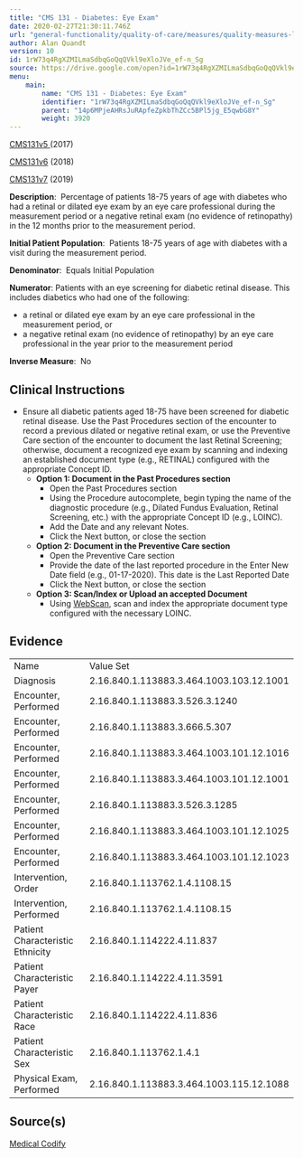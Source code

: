 ```yaml
---
title: "CMS 131 - Diabetes: Eye Exam"
date: 2020-02-27T21:30:11.746Z
url: "general-functionality/quality-of-care/measures/quality-measures-list/cms-131-diabetes-eye-exam.html"
author: Alan Quandt
version: 10
id: 1rW73q4RgXZMILmaSdbqGoQqQVkl9eXloJVe_ef-n_Sg
source: https://drive.google.com/open?id=1rW73q4RgXZMILmaSdbqGoQqQVkl9eXloJVe_ef-n_Sg
menu:
    main:
        name: "CMS 131 - Diabetes: Eye Exam"
        identifier: "1rW73q4RgXZMILmaSdbqGoQqQVkl9eXloJVe_ef-n_Sg"
        parent: "14p6MPjeAHRsJuRApfeZpkbThZCc5BPl5jg_E5qwbG8Y"
        weight: 3920
---
```

[CMS131v5 ](https://medicalcodify.com/eh/?f=layoutnouser&func&module&tabmodule&name=RXDBmain&searchterm=CMS131&showresult=CMS131v5&showresulttype=Measure)(2017)

[CMS131v6](https://medicalcodify.com/eh/?f=layoutnouser&func&module&tabmodule&name=RXDBmain&searchterm=CMS131&showresult=CMS131v6&showresulttype=Measure) (2018)

[CMS131v7](https://medicalcodify.com/eh/?f=layoutnouser&func&module&tabmodule&name=RXDBmain&searchterm=CMS131&showresult=CMS131v7&showresulttype=Measure) (2019)



**Description**:  Percentage of patients 18-75 years of age with diabetes who had a retinal or dilated eye exam by an eye care professional during the measurement period or a negative retinal exam (no evidence of retinopathy) in the 12 months prior to the measurement period.

**Initial Patient Population**:  Patients 18-75 years of age with diabetes with a visit during the measurement period.

**Denominator**:  Equals Initial Population

**Numerator**: Patients with an eye screening for diabetic retinal disease. This includes diabetics who had one of the following:

* a retinal or dilated eye exam by an eye care professional in the measurement period, or 
* a negative retinal exam (no evidence of retinopathy) by an eye care professional in the year prior to the measurement period

**Inverse Measure**:  No

## Clinical Instructions

* Ensure all diabetic patients aged 18-75 have been screened for diabetic retinal disease. Use the Past Procedures section of the encounter to record a previous dilated or negative retinal exam, or use the Preventive Care section of the encounter to document the last Retinal Screening; otherwise, document a recognized eye exam by scanning and indexing an established document type (e.g., RETINAL) configured with the appropriate Concept ID.
    * <strong>Option 1: Document in the Past Procedures section</strong>
        * Open the Past Procedures section
        * Using the Procedure autocomplete, begin typing the name of the diagnostic procedure (e.g., Dilated Fundus Evaluation, Retinal Screening, etc.) with the appropriate Concept ID (e.g., LOINC).
        * Add the Date and any relevant Notes.
        * Click the Next button, or close the section
    * <strong>Option 2: Document in the Preventive Care section</strong>
        * Open the Preventive Care section
        * Provide the date of the last reported procedure in the Enter New Date field (e.g., 01-17-2020). This date is the Last Reported Date
        * Click the Next button, or close the section
    * <strong>Option 3: Scan/Index or Upload an accepted Document</strong> 
        * Using [WebScan](../../../document-management/scanning-and-indexing.html), scan and index the appropriate document type configured with the necessary LOINC.

## Evidence

<table>
  <tr>
    <td>
Name    </td>
    <td>
Value Set    </td>
  </tr>
  <tr>
    <td>
Diagnosis    </td>
    <td>
2.16.840.1.113883.3.464.1003.103.12.1001    </td>
  </tr>
  <tr>
    <td>
Encounter, Performed    </td>
    <td>
2.16.840.1.113883.3.526.3.1240    </td>
  </tr>
  <tr>
    <td>
Encounter, Performed    </td>
    <td>
2.16.840.1.113883.3.666.5.307    </td>
  </tr>
  <tr>
    <td>
Encounter, Performed    </td>
    <td>
2.16.840.1.113883.3.464.1003.101.12.1016    </td>
  </tr>
  <tr>
    <td>
Encounter, Performed    </td>
    <td>
2.16.840.1.113883.3.464.1003.101.12.1001    </td>
  </tr>
  <tr>
    <td>
Encounter, Performed    </td>
    <td>
2.16.840.1.113883.3.526.3.1285    </td>
  </tr>
  <tr>
    <td>
Encounter, Performed    </td>
    <td>
2.16.840.1.113883.3.464.1003.101.12.1025    </td>
  </tr>
  <tr>
    <td>
Encounter, Performed    </td>
    <td>
2.16.840.1.113883.3.464.1003.101.12.1023    </td>
  </tr>
  <tr>
    <td>
Intervention, Order    </td>
    <td>
2.16.840.1.113762.1.4.1108.15    </td>
  </tr>
  <tr>
    <td>
Intervention, Performed    </td>
    <td>
2.16.840.1.113762.1.4.1108.15    </td>
  </tr>
  <tr>
    <td>
Patient Characteristic Ethnicity    </td>
    <td>
2.16.840.1.114222.4.11.837    </td>
  </tr>
  <tr>
    <td>
Patient Characteristic Payer    </td>
    <td>
2.16.840.1.114222.4.11.3591    </td>
  </tr>
  <tr>
    <td>
Patient Characteristic Race    </td>
    <td>
2.16.840.1.114222.4.11.836    </td>
  </tr>
  <tr>
    <td>
Patient Characteristic Sex    </td>
    <td>
2.16.840.1.113762.1.4.1    </td>
  </tr>
  <tr>
    <td>
Physical Exam, Performed    </td>
    <td>
2.16.840.1.113883.3.464.1003.115.12.1088    </td>
  </tr>
</table>

## Source(s)

[Medical Codify](https://medicalcodify.com/eh/?f=layoutnouser&func&name=RXDBmain&module&tabmodule&searchterm=CMS131&Submit=Search&icd9search=1&icd10search=1&icd10pcssearch=1&snomedsearch=1&loincsearch=1&labcorpsearch=1&questsearch=1&rxnormsearch=1&hcpcssearch=1&ndcsearch=1&cvxsearch=1&vissearch=1&vssearch=1&meassearch=1&pcssearch=1&fdbsearch=1&fdbnamesearch=1&fullsearch&flowsheet)

